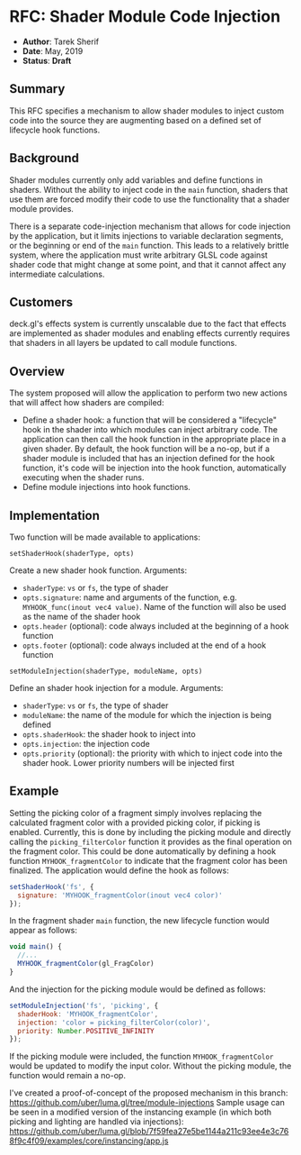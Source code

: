 # RFC: Shader Module Code Injection

* **Author**: Tarek Sherif
* **Date**: May, 2019
* **Status**: **Draft**


## Summary

This RFC specifies a mechanism to allow shader modules to inject custom code into the source they are augmenting based on a defined set of lifecycle hook functions.


## Background

Shader modules currently only add variables and define functions in shaders. Without the ability to inject code in the `main` function, shaders that use them are forced modify their code to use the functionality that a shader module provides.

There is a separate code-injection mechanism that allows for code injection by the application, but it limits injections to variable declaration segments, or the beginning or end of the `main` function. This leads to a relatively brittle system, where the application must write arbitrary GLSL code against shader code that might change at some point, and that it cannot affect any intermediate calculations.


## Customers

deck.gl's effects system is currently unscalable due to the fact that effects are implemented as shader modules and enabling effects currently requires that shaders in all layers be updated to call module functions.


## Overview

The system proposed will allow the application to perform two new actions that will affect how shaders are compiled:
- Define a shader hook: a function that will be considered a "lifecycle" hook in the shader into which modules can
inject arbitrary code. The application can then call the hook function in the appropriate place in a given shader.
By default, the hook function will be a no-op, but if a shader module is included that has an injection defined
for the hook function, it's code will be injection into the hook function, automatically executing when the shader runs.
- Define module injections into hook functions.


## Implementation

Two function will be made available to applications:

`setShaderHook(shaderType, opts)`

Create a new shader hook function. Arguments:
- `shaderType`: `vs` or `fs`, the type of shader
- `opts.signature`: name and arguments of the function, e.g. `MYHOOK_func(inout vec4 value)`. Name of the function
will also be used as the name of the shader hook
- `opts.header` (optional): code always included at the beginning of a hook function
- `opts.footer` (optional): code always included at the end of a hook function


`setModuleInjection(shaderType, moduleName, opts)`

Define an shader hook injection for a module. Arguments:
- `shaderType`: `vs` or `fs`, the type of shader
- `moduleName`: the name of the module for which the injection is being defined
- `opts.shaderHook`: the shader hook to inject into
- `opts.injection`: the injection code
- `opts.priority` (optional): the priority with which to inject code into the shader hook. Lower priority numbers will
be injected first


## Example

Setting the picking color of a fragment simply involves replacing the calculated fragment color with a provided picking color, if picking is enabled. Currently, this is done by including the picking module and directly calling the `picking_filterColor` function it provides as the final operation on the fragment color. This could be done automatically by defining a hook function `MYHOOK_fragmentColor` to indicate that the fragment color has been finalized. The application would define the hook as follows:

```js
setShaderHook('fs', {
  signature: 'MYHOOK_fragmentColor(inout vec4 color)'
});
```

In the fragment shader `main` function, the new lifecycle function would appear as follows:
```js
void main() {
  //...
  MYHOOK_fragmentColor(gl_FragColor)
}
```

And the injection for the picking module would be defined as follows:

```js
setModuleInjection('fs', 'picking', {
  shaderHook: 'MYHOOK_fragmentColor',
  injection: 'color = picking_filterColor(color)',
  priority: Number.POSITIVE_INFINITY
});
```

If the picking module were included, the function `MYHOOK_fragmentColor` would be updated to modify the input color. Without the picking module, the function would remain a no-op.

I've created a proof-of-concept of the proposed mechanism in this branch: https://github.com/uber/luma.gl/tree/module-injections
Sample usage can be seen in a modified version of the instancing example (in which both picking and lighting are handled via injections): https://github.com/uber/luma.gl/blob/7f59fea27e5be1144a211c93ee4e3c768f9c4f09/examples/core/instancing/app.js


